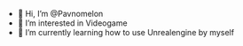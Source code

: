 - 👋 Hi, I’m @Pavnomelon
- 👀 I’m interested in Videogame
- 🌱 I’m currently learning how to use Unrealengine by myself


<!---
Pavnomelon/Pavnomelon is a ✨ special ✨ repository because its `README.md` (this file) appears on your GitHub profile.
You can click the Preview link to take a look at your changes.
--->
